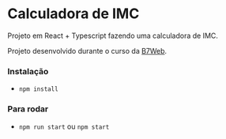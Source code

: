 # Calculadora de IMC

Projeto em React + Typescript fazendo uma calculadora de IMC.

Projeto desenvolvido durante o curso da [B7Web](https://b7web.com.br).

### Instalação

- `npm install`

### Para rodar

- `npm run start` ou `npm start`

